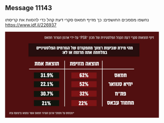 ## Message 11143

נחשפו מסמכים החושפים:
כך מזייף חמאס סקרי דעת קהל כדי להסוות את קריסתו
https://www.idf.il/226937

![Photo](11143/11143_photo.jpg)
